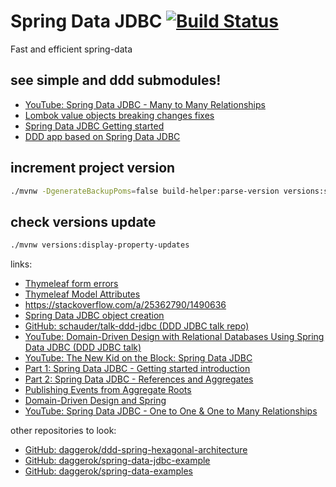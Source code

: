 # Spring Data JDBC [![Build Status](https://travis-ci.org/daggerok/spring-data-jdbc-examples.svg?branch=master)](https://travis-ci.org/daggerok/spring-data-jdbc-examples)
Fast and efficient spring-data

## see simple and ddd submodules!

- [YouTube: Spring Data JDBC - Many to Many Relationships](https://www.youtube.com/watch?v=5rqlqon8xko)
- [Lombok value objects breaking changes fixes](https://stackoverflow.com/questions/48330613/objectmapper-cant-deserialize-without-default-constructor-after-upgrade-to-spri)
- [Spring Data JDBC Getting started](./simple/)
- [DDD app based on Spring Data JDBC](./ddd/)

<!-- we dont need that shit anymore... only if you wanna tests somethig with treboot...

## prepare

_start H2 database_

```bash
./mvnw -pl :h2 spring-boot:run
```

open [H2 web UI](http://127.0.0.1:8080/h2-console/)

-->

## increment project version

```bash
./mvnw -DgenerateBackupPoms=false build-helper:parse-version versions:set -DnewVersion=\${parsedVersion.majorVersion}.\${parsedVersion.minorVersion}.\${parsedVersion.nextIncrementalVersion}-SNAPSHOT
```

## check versions update

```bash
./mvnw versions:display-property-updates
```

links:

* [Thymeleaf form errors](https://www.thymeleaf.org/doc/tutorials/2.1/thymeleafspring.html#validation-and-error-messages)
* [Thymeleaf Model Attributes](https://www.thymeleaf.org/doc/articles/springmvcaccessdata.html)
* https://stackoverflow.com/a/25362790/1490636
* [Spring Data JDBC object creation](https://docs.spring.io/spring-data/jdbc/docs/current/reference/html/#mapping.object-creation)
* [GitHub: schauder/talk-ddd-jdbc (DDD JDBC talk repo)](https://github.com/schauder/talk-ddd-jdbc/blob/master/src/main/java/de/schauderhaft/ddd/jdbc/LegoModel.java)
* [YouTube: Domain-Driven Design with Relational Databases Using Spring Data JDBC (DDD JDBC talk)](https://www.youtube.com/watch?v=GOSW911Ox6s)
* [YouTube: The New Kid on the Block: Spring Data JDBC](https://www.youtube.com/watch?v=AnIouYdwxo0)
* [Part 1: Spring Data JDBC - Getting started introduction](https://spring.io/blog/2018/09/17/introducing-spring-data-jdbc)
* [Part 2: Spring Data JDBC - References and Aggregates](https://spring.io/blog/2018/09/24/spring-data-jdbc-references-and-aggregates)
* [Publishing Events from Aggregate Roots](https://docs.spring.io/spring-data/jpa/docs/current/reference/html/#core.domain-events)
* [Domain-Driven Design and Spring](http://static.olivergierke.de/lectures/ddd-and-spring/)
* [YouTube: Spring Data JDBC - One to One & One to Many Relationships](https://www.youtube.com/watch?v=ccxBXDAPdmo)

other repositories to look:

- [GitHub: daggerok/ddd-spring-hexagonal-architecture](https://github.com/daggerok/ddd-spring-hexagonal-architecture)
- [GitHub: daggerok/spring-data-jdbc-example](https://github.com/daggerok/spring-data-jdbc-example)
- [GitHub: daggerok/spring-data-examples](https://github.com/daggerok/spring-data-examples)
